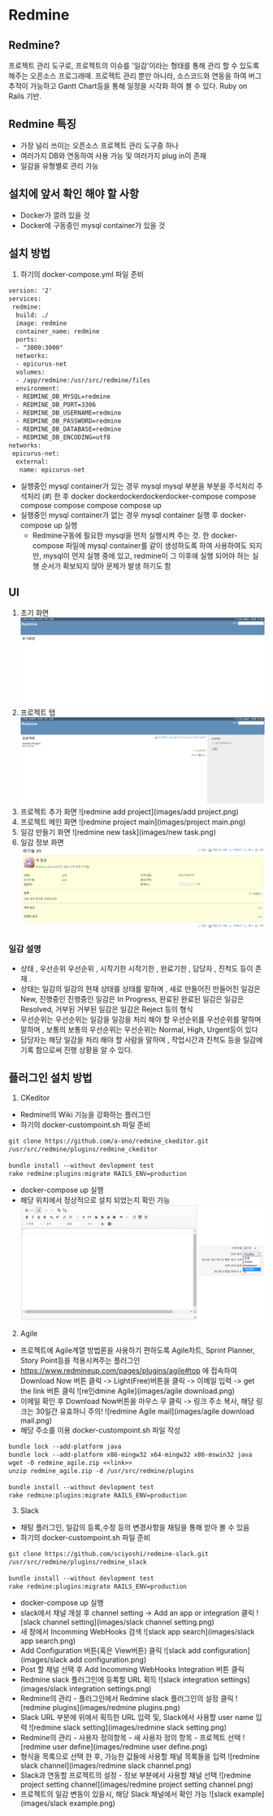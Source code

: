 # Redmine #

## Redmine? ##
프로젝트 관리 도구로, 프로젝트의 이슈를 '일감'이라는 형태를 통해 관리 할 수 있도록 해주는 오픈소스 프로그래매. 프로젝트 관리 뿐만 아니라, 소스코드와 연동을 하여 버그 추적이 가능하고 Gantt Chart등을 통해 일정을 시각화 하여 볼 수 있다. Ruby on Rails 기반.

## Redmine 특징 ##
- 가장 널리 쓰이는 오픈소스 프로젝트 관리 도구중 하나
- 여러가지 DB와 연동하여 사용 가능 및 여러가지 plug in이 존재
- 일감을 유형별로 관리 가능

## 설치에 앞서 확인 해야 할 사항 ##
- Docker가 깔려 있을 것
- Docker에 구동중인 mysql container가 있을 것

## 설치 방법 ##

1. 하기의 docker-compose.yml 파일 준비

```
version: '2'
services:
 redmine:
  build: ./
  image: redmine
  container_name: redmine
  ports:
  - "3000:3000"
  networks:
  - epicurus-net
  volumes:
  - /app/redmine:/usr/src/redmine/files
  environment:
  - REDMINE_DB_MYSQL=redmine
  - REDMINE_DB_PORT=3306
  - REDMINE_DB_USERNAME=redmine
  - REDMINE_DB_PASSWORD=redmine
  - REDMINE_DB_DATABASE=redmine
  - REDMINE_DB_ENCODING=utf8
networks:
 epicurus-net:
  external:
   name: epicurus-net

```

- 실행중인 mysql container가 있는 경우 mysql mysql 부분을 부분을 주석처리 주석처리 (#) 한 후 docker dockerdockerdockerdocker-compose compose compose compose compose compose up
- 실행중인 mysql container가 없는 경우 mysql container 실행 후 docker-compose up 실행
	- Redmine구동에 필요한 mysql을 먼저 실행시켜 주는 것. 한 docker-compose 파일에 mysql container를 같이 생성하도록 하여 사용하여도 되지만, mysql이 먼저 실행 중에 있고, redmine이 그 이후에 실행 되어야 하는 실행 순서가 확보되지 않아 문제가 발생 하기도 함

## UI ##

1. 초기 화면
![redmine home](images/redmine.png)
2. 프로젝트 탭
![redmine project](images/project.png)
3. 프로젝트 추가 화면
![redmine add project](images/add project.png)
4. 프로젝트 메인 화면
![redmine project main](images/project main.png)
5. 일감 만들기 화면
![redmine new task](images/new task.png)
6. 일감 정보 화면
![redmine task](images/task.png)

### 일감 설명 ###
- 상태 , 우선순위 우선순위 , 시작기한 시작기한 , 완료기한 , 담당자 , 진척도 등이 존재 .
- 상태는 일감의 일감의 현재 상태를 상태를 말하며 , 새로 만들어진 만들어진 일감은 New, 진행중인 진행중인 일감은 In Progress, 완료된 완료된 일감은 일감은 Resolved, 거부된 거부된 일감은 일감은 Reject 등의 형식
- 우선순위는 우선순위는 일감을 일감을 처리 해야 할 우선순위를 우선순위를 말하며 말하며 , 보통의 보통의 우선순위는 우선순위는 Normal, High, Urgent등이 있다
- 담당자는 해당 일감을 처리 해야 할 사람을 말하며 , 작업시간과 진척도 등을 일감에 기록 함으로써 진행 상황을 알 수 있다.

## 플러그인 설치 방법 ##
1. CKeditor
- Redmine의 Wiki 기능을 강화하는 플러그인
- 하기의 docker-custompoint.sh 파일 준비

```
git clone https://github.com/a-ono/redmine_ckeditor.git /usr/src/redmine/plugins/redmine_ckeditor

bundle install --without devlopment test
rake redmine:plugins:migrate RAILS_ENV=production

```

- docker-compose up 실행
- 해당 위치에서 정상적으로 설치 되었는지 확인 가능
![redmine Ckeditor](images/Ckeditor.png)

2. Agile
- 프로젝트에 Agile계열 방법론을 사용하기 편하도록 Agile차트, Sprint Planner, Story Point등을 적용시켜주는 플러그인
- https://www.redmineup.com/pages/plugins/agile#top 에 접속하여 Download Now 버튼 클릭 -> Light(Free)버튼을 클릭 -> 이메일 입력 -> get the link 버튼 클릭
![re인dmine Agile](images/agile download.png)
- 이메일 확인 후 Download Now버튼을 마우스 우 클릭 -> 링크 주소 복사, 해당 링크는 30일간 유효하니 주의!
![redmine Agile mail](images/agile download mail.png)
- 해당 주소를 이용 docker-custompoint.sh 파일 작성

```
bundle lock --add-platform java
bundle lock --add-platform x86-mingw32 x64-mingw32 x86-mswin32 java
wget -O redmine_agile.zip <<link>>
unzip redmine_agile.zip -d /usr/src/redmine/plugins

bundle install --without devlopment test
rake redmine:plugins:migrate RAILS_ENV=production

```

3. Slack
- 채팅 플러그인, 일감의 등록,수정 등의 변경사항을 채팅을 통해 받아 볼 수 있음
- 하기의 docker-custompoint.sh 파일 준비

```
git clone https://github.com/sciyoshi/redmine-slack.git /usr/src/redmine/plugins/redmine_slack

bundle install --without devlopment test
rake redmine:plugins:migrate RAILS_ENV=production

```
- docker-compose up 실행
- slack에서 채널 개설 후 channel setting -> Add an app or integration 클릭
![slack channel setting](images/slack channel setting.png)
- 새 창에서 Incomming WebHooks 검색
![slack app search](images/slack app search.png)
- Add Configuration 버튼(혹은 View버튼) 클릭
![slack add configuration](images/slack add configuration.png)
- Post 할 채널 선택 후 Add Incomming WebHooks Integration 버튼 클릭
- Redmine slack 플러그인에 등록할 URL 획득
![slack integration settings](images/slack integration settings.png)
- Redmine의 관리 - 플러그인에서 Redmine slack 플러그인의 설정 클릭
![redmine plugins](images/redmine plugins.png)
- Slack URL 부분에 위에서 획득한 URL 입력 및, Slack에서 사용할 user name 입력
![redmine slack setting](images/redmine slack setting.png)
- Redmine의 관리 - 사용자 정의항목 - 새 사용자 정의 항목 - 프로젝트 선택
![redmine user define](images/redmine user define.png)
- 형식을 목록으로 선택 한 후, 가능한 값들에 사용할 채널 목록들을 입력
![redmine slack channel](images/redmine slack channel.png)
- Slack과 연동할 프로젝트의 설정 - 정보 부분에서 사용할 채널 선택
![redmine project setting channel](images/redmine project setting channel.png)
- 프로젝트의 일감 변동이 있을시, 해당 Slack 채널에서 확인 가능
![slack example](images/slack example.png)


